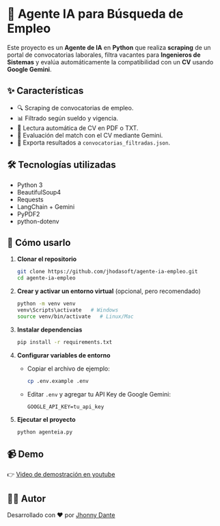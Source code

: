 # 🤖 Agente IA para Búsqueda de Empleo

Este proyecto es un **Agente de IA** en **Python** que realiza **scraping** de un portal de convocatorias laborales, filtra vacantes para **Ingenieros de Sistemas** y evalúa automáticamente la compatibilidad con un **CV** usando **Google Gemini**.

## ✨ Características
- 🔍 Scraping de convocatorias de empleo.  
- 📊 Filtrado según sueldo y vigencia.  
- 📄 Lectura automática de CV en PDF o TXT.  
- 🤖 Evaluación del match con el CV mediante Gemini.  
- 💾 Exporta resultados a `convocatorias_filtradas.json`.  

## 🛠️ Tecnologías utilizadas
- Python 3  
- BeautifulSoup4  
- Requests  
- LangChain + Gemini  
- PyPDF2  
- python-dotenv  

## 🚀 Cómo usarlo

1. **Clonar el repositorio**
   ```bash
   git clone https://github.com/jhodasoft/agente-ia-empleo.git
   cd agente-ia-empleo
   ```

2. **Crear y activar un entorno virtual** (opcional, pero recomendado)
   ```bash
   python -m venv venv
   venv\Scripts\activate   # Windows
   source venv/bin/activate   # Linux/Mac
   ```

3. **Instalar dependencias**
   ```bash
   pip install -r requirements.txt
   ```

4. **Configurar variables de entorno**
   - Copiar el archivo de ejemplo:
     ```bash
     cp .env.example .env
     ```
   - Editar `.env` y agregar tu API Key de Google Gemini:
     ```dotenv
     GOOGLE_API_KEY=tu_api_key
     ```

5. **Ejecutar el proyecto**
   ```bash
   python agenteia.py
   ```

## 📹 Demo
👉 [Video de demostración en youtube](https://youtu.be/wn8dWrscgtI)


## 👨‍💻 Autor
Desarrollado con ❤️ por [Jhonny Dante](https://www.linkedin.com/in/jhodasoft/)

